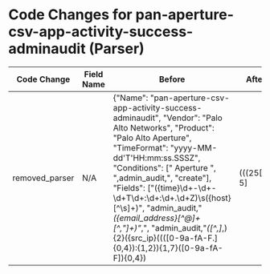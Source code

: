 # Code Changes for pan-aperture-csv-app-activity-success-adminaudit (Parser)

| Code Change | Field Name | Before | After |
|-------------|------------|--------|-------|
| removed_parser | N/A | {"Name": "pan-aperture-csv-app-activity-success-adminaudit", "Vendor": "Palo Alto Networks", "Product": "Palo Alto Aperture", "TimeFormat": "yyyy-MM-dd'T'HH:mm:ss.SSSZ", "Conditions": [" Aperture ", ",admin_audit,", "create"], "Fields": ["({time}\d+-\d+-\d+T\d+:\d+:\d+\.\d+Z)\s({host}[^\s]+)", "admin_audit,\"*({email_address}[^@]+[^,\"]+)\"*,", "admin_audit,\"*([^,]*,){2}({src_ip}((([0-9a-fA-F.]{0,4}):{1,2}){1,7}([0-9a-fA-F]){0,4})|(((25[0-5]|(2[0-4]|1\d|[0-9]|)\d)\.?\b){4}))(:({src_port}\d+))?\"*,", "admin_audit,\"*([^,]*,){7}\"*({action}[^,\"]+)\"*,", "((?:1969-[^,]+?)|({time}\d\d\d\d-\d\d-\d\dT\d\d:\d\d:\d\d\.\d+[\+-]\d+:\d+))"], "ParserVersion": "v1.0.0"} | N/A |